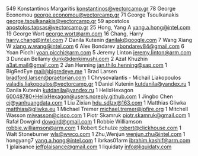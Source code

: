    549	Konstantinos Margaritis <konstantinos@vectorcamp.gr>
    78  George Economou <george.economou@vectorcamp.gr>
    71  George Tsoulkanakis <george.tsoulkanakis@vectorcamp.gr>
    59	apostolos <apostolos.tapsas@vectorcamp.gr>
    25	Hong, Yang A <yang.a.hong@intel.com>
    19	George Wort <george.wort@arm.com>
    16	Chang, Harry <harry.chang@intel.com>
     7	Danila Kutenin <danilak@google.com>
     7	Wang Xiang W <xiang.w.wang@intel.com>
     6	Alex Bondarev <abondarev84@gmail.com>
     6  Yoan Picchi <yoan.picchi@arm.com>
     5  Jeremy Linton <jeremy.linton@arm.com>
     3	Duncan Bellamy <dunk@denkimushi.com>
     2	Azat Khuzhin <a3at.mail@gmail.com>
     2	Jan Henning <jan.thilo.henning@sap.com>
     1	BigRedEye <mail@bigredeye.me>
     1  Brad Larsen <bradford.larsen@praetorian.com>
     1  Chrysovalantis - Michail Liakopoulos <valadis.liakopoulos@vectorcamp.gr>
     1	Daniel Kutenin <kutdanila@yandex.ru>
     1	Danila Kutenin <kutdanila@yandex.ru>
     1  HelixHexagon <60048780+HelixHexagon@users.noreply.github.com>
     1  Jingbo Chen <cj@yanhuangdata.com>
     1	Liu Zixian <hdu_sdlzx@163.com>
     1  Matthias Gliwka <matthias@gliwka.eu>
     1  Michael Tremer <michael.tremer@ipfire.org>
     1	Mitchell Wasson <miwasson@cisco.com>
     1	Piotr Skamruk <piotr.skamruk@gmail.com>
     1  Rafał Dowgird <dowgird@gmail.com>
     1	Robbie Williamson <robbie.williamson@arm.com>
     1	Robert Schulze <robert@clickhouse.com>
     1	Walt Stoneburner <wls@wwco.com>
     1	Zhu,Wenjun <wenjun.zhu@intel.com>
     1	hongyang7 <yang.a.hong@intel.com>
     1  ibrkas01arm <ibrahim.kashif@arm.com>
     1	jplaisance <jeffplaisance@gmail.com>
     1	liquidaty <info@liquidaty.com>

